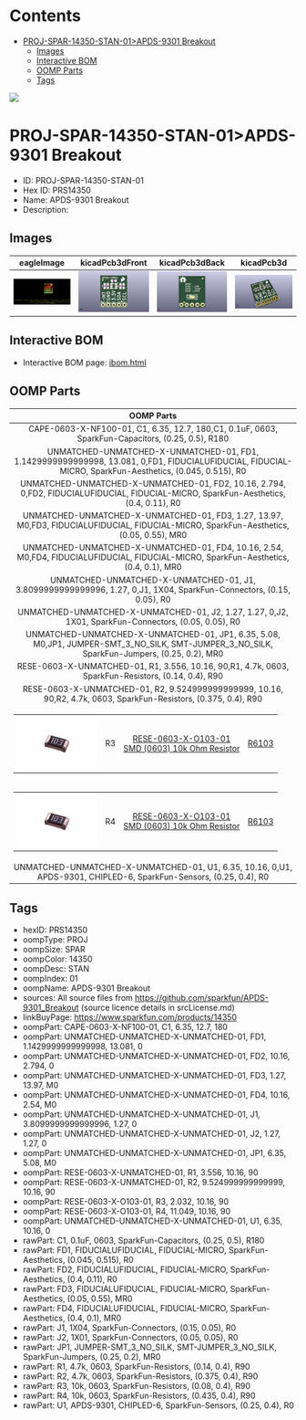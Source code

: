 



Contents
========

* [PROJ-SPAR-14350-STAN-01>APDS-9301 Breakout](#proj-spar-14350-stan-01apds-9301-breakout)
	* [Images](#images)
	* [Interactive BOM](#interactive-bom)
	* [OOMP Parts](#oomp-parts)
	* [Tags](#tags)
  
![][im]
# PROJ-SPAR-14350-STAN-01>APDS-9301 Breakout

- ID: PROJ-SPAR-14350-STAN-01
- Hex ID: PRS14350
- Name: APDS-9301 Breakout
- Description: 

## Images
  
  

|eagleImage|kicadPcb3dFront|kicadPcb3dBack|kicadPcb3d|
| :---: | :---: | :---: | :---: |
|[![eagleImage](eagleImage_140.png)](eagleImage_600.png)|[![kicadPcb3dFront](kicadPcb3dFront_140.png)](kicadPcb3dFront_600.png)|[![kicadPcb3dBack](kicadPcb3dBack_140.png)](kicadPcb3dBack_600.png)|[![kicadPcb3d](kicadPcb3d_140.png)](kicadPcb3d_600.png)|

## Interactive BOM

- Interactive BOM page: [ibom.html](kicad/bom/ibom.html)

## OOMP Parts
  

|OOMP Parts|
| :---: |
|CAPE-0603-X-NF100-01, C1, 6.35, 12.7, 180,C1, 0.1uF, 0603, SparkFun-Capacitors, (0.25, 0.5), R180|
|UNMATCHED-UNMATCHED-X-UNMATCHED-01, FD1, 1.1429999999999998, 13.081, 0,FD1, FIDUCIALUFIDUCIAL, FIDUCIAL-MICRO, SparkFun-Aesthetics, (0.045, 0.515), R0|
|UNMATCHED-UNMATCHED-X-UNMATCHED-01, FD2, 10.16, 2.794, 0,FD2, FIDUCIALUFIDUCIAL, FIDUCIAL-MICRO, SparkFun-Aesthetics, (0.4, 0.11), R0|
|UNMATCHED-UNMATCHED-X-UNMATCHED-01, FD3, 1.27, 13.97, M0,FD3, FIDUCIALUFIDUCIAL, FIDUCIAL-MICRO, SparkFun-Aesthetics, (0.05, 0.55), MR0|
|UNMATCHED-UNMATCHED-X-UNMATCHED-01, FD4, 10.16, 2.54, M0,FD4, FIDUCIALUFIDUCIAL, FIDUCIAL-MICRO, SparkFun-Aesthetics, (0.4, 0.1), MR0|
|UNMATCHED-UNMATCHED-X-UNMATCHED-01, J1, 3.8099999999999996, 1.27, 0,J1, 1X04, SparkFun-Connectors, (0.15, 0.05), R0|
|UNMATCHED-UNMATCHED-X-UNMATCHED-01, J2, 1.27, 1.27, 0,J2, 1X01, SparkFun-Connectors, (0.05, 0.05), R0|
|UNMATCHED-UNMATCHED-X-UNMATCHED-01, JP1, 6.35, 5.08, M0,JP1, JUMPER-SMT_3_NO_SILK, SMT-JUMPER_3_NO_SILK, SparkFun-Jumpers, (0.25, 0.2), MR0|
|RESE-0603-X-UNMATCHED-01, R1, 3.556, 10.16, 90,R1, 4.7k, 0603, SparkFun-Resistors, (0.14, 0.4), R90|
|RESE-0603-X-UNMATCHED-01, R2, 9.524999999999999, 10.16, 90,R2, 4.7k, 0603, SparkFun-Resistors, (0.375, 0.4), R90|
|<table><tr><td>![RESE-0603-X-O103-01](https://raw.githubusercontent.com/oomlout/oomlout_OOMP_parts/main/RESE-0603-X-O103-01/image_140.jpg)</td><td> R3</td><td>[RESE-0603-X-O103-01<br>SMD (0603) 10k Ohm Resistor](https://github.com/oomlout/oomlout_OOMP_parts/tree/main/RESE-0603-X-O103-01/)</td><td>[R6103](https://github.com/oomlout/oomlout_OOMP_parts/tree/main/RESE-0603-X-O103-01/)</td></tr></table>|
|<table><tr><td>![RESE-0603-X-O103-01](https://raw.githubusercontent.com/oomlout/oomlout_OOMP_parts/main/RESE-0603-X-O103-01/image_140.jpg)</td><td> R4</td><td>[RESE-0603-X-O103-01<br>SMD (0603) 10k Ohm Resistor](https://github.com/oomlout/oomlout_OOMP_parts/tree/main/RESE-0603-X-O103-01/)</td><td>[R6103](https://github.com/oomlout/oomlout_OOMP_parts/tree/main/RESE-0603-X-O103-01/)</td></tr></table>|
|UNMATCHED-UNMATCHED-X-UNMATCHED-01, U1, 6.35, 10.16, 0,U1, APDS-9301, CHIPLED-6, SparkFun-Sensors, (0.25, 0.4), R0|

## Tags

- hexID: PRS14350
- oompType: PROJ
- oompSize: SPAR
- oompColor: 14350
- oompDesc: STAN
- oompIndex: 01
- oompName: APDS-9301 Breakout
- sources: All source files from https://github.com/sparkfun/APDS-9301_Breakout (source licence details in srcLicense.md)
- linkBuyPage: https://www.sparkfun.com/products/14350
- oompPart: CAPE-0603-X-NF100-01, C1, 6.35, 12.7, 180
- oompPart: UNMATCHED-UNMATCHED-X-UNMATCHED-01, FD1, 1.1429999999999998, 13.081, 0
- oompPart: UNMATCHED-UNMATCHED-X-UNMATCHED-01, FD2, 10.16, 2.794, 0
- oompPart: UNMATCHED-UNMATCHED-X-UNMATCHED-01, FD3, 1.27, 13.97, M0
- oompPart: UNMATCHED-UNMATCHED-X-UNMATCHED-01, FD4, 10.16, 2.54, M0
- oompPart: UNMATCHED-UNMATCHED-X-UNMATCHED-01, J1, 3.8099999999999996, 1.27, 0
- oompPart: UNMATCHED-UNMATCHED-X-UNMATCHED-01, J2, 1.27, 1.27, 0
- oompPart: UNMATCHED-UNMATCHED-X-UNMATCHED-01, JP1, 6.35, 5.08, M0
- oompPart: RESE-0603-X-UNMATCHED-01, R1, 3.556, 10.16, 90
- oompPart: RESE-0603-X-UNMATCHED-01, R2, 9.524999999999999, 10.16, 90
- oompPart: RESE-0603-X-O103-01, R3, 2.032, 10.16, 90
- oompPart: RESE-0603-X-O103-01, R4, 11.049, 10.16, 90
- oompPart: UNMATCHED-UNMATCHED-X-UNMATCHED-01, U1, 6.35, 10.16, 0
- rawPart: C1, 0.1uF, 0603, SparkFun-Capacitors, (0.25, 0.5), R180
- rawPart: FD1, FIDUCIALUFIDUCIAL, FIDUCIAL-MICRO, SparkFun-Aesthetics, (0.045, 0.515), R0
- rawPart: FD2, FIDUCIALUFIDUCIAL, FIDUCIAL-MICRO, SparkFun-Aesthetics, (0.4, 0.11), R0
- rawPart: FD3, FIDUCIALUFIDUCIAL, FIDUCIAL-MICRO, SparkFun-Aesthetics, (0.05, 0.55), MR0
- rawPart: FD4, FIDUCIALUFIDUCIAL, FIDUCIAL-MICRO, SparkFun-Aesthetics, (0.4, 0.1), MR0
- rawPart: J1, 1X04, SparkFun-Connectors, (0.15, 0.05), R0
- rawPart: J2, 1X01, SparkFun-Connectors, (0.05, 0.05), R0
- rawPart: JP1, JUMPER-SMT_3_NO_SILK, SMT-JUMPER_3_NO_SILK, SparkFun-Jumpers, (0.25, 0.2), MR0
- rawPart: R1, 4.7k, 0603, SparkFun-Resistors, (0.14, 0.4), R90
- rawPart: R2, 4.7k, 0603, SparkFun-Resistors, (0.375, 0.4), R90
- rawPart: R3, 10k, 0603, SparkFun-Resistors, (0.08, 0.4), R90
- rawPart: R4, 10k, 0603, SparkFun-Resistors, (0.435, 0.4), R90
- rawPart: U1, APDS-9301, CHIPLED-6, SparkFun-Sensors, (0.25, 0.4), R0



[im]: kicadPcb3d_450.png
